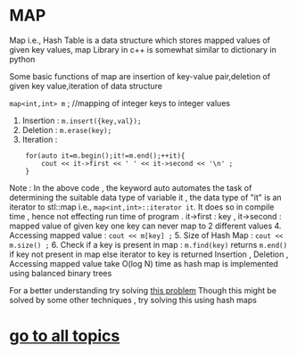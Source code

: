 # MAP

Map i.e., Hash Table is a data structure which stores mapped values of given key values, map Library in c++ is somewhat similar to dictionary in python 

Some basic functions of map are insertion of key-value pair,deletion of given key value,iteration of data structure

```map<int,int> m``` ; //mapping of integer keys to integer values
1. Insertion : ```m.insert({key,val});```
2. Deletion : ```m.erase(key);```
3. Iteration :
```
	for(auto it=m.begin();it!=m.end();++it){
		cout << it->first << ' ' << it->second << '\n' ;	
	}
```
  Note : In the above code , the keyword auto automates the task of determining the suitable data type of variable it , the data type of "it" is an iterator to stl::map i.e., 
  ```map<int,int>::iterator it```. It does so in compile time , hence not effecting run time of program .
  it->first : key , it->second : mapped value of given key
  one key can never map to 2 different values
4. Accessing mapped value :
   	```cout << m[key] ;```
5. Size of Hash Map :
	```cout << m.size() ;```
6. Check if a key is present in map :
 	```m.find(key)``` returns ```m.end()``` if key not present in map else iterator to key is returned
Insertion , Deletion , Accessing mapped value take O(log N) time as hash map is implemented using balanced binary trees

For a better understanding try solving [this problem](https://practice.geeksforgeeks.org/problems/twice-counter/0)
Though this might be solved by some other techniques , try solving this using hash maps
# [go to all topics](https://journey-cp.github.io/LEARN)